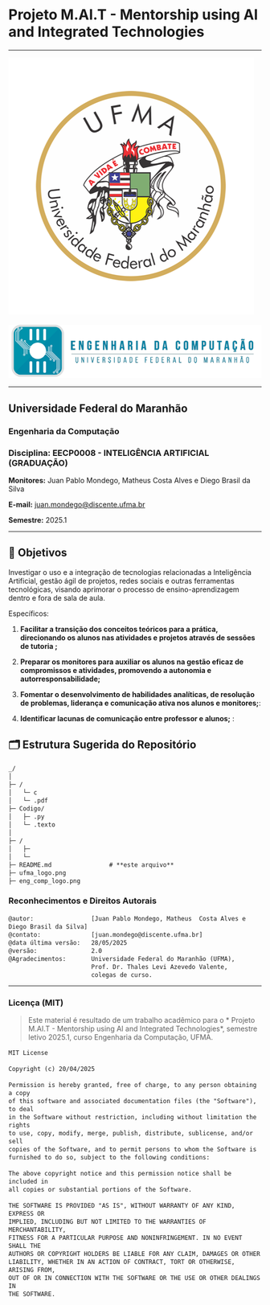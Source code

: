 # Projeto M.AI.T - Mentorship using AI and Integrated Technologies

---

![UFMA](./ufma_logo.png)&nbsp;&nbsp;&nbsp;&nbsp;![Engenharia da Computação](./eng_comp_logo.png)

---

## Universidade Federal do Maranhão  
### Engenharia da Computação  
### Disciplina: **EECP0008 - INTELIGÊNCIA ARTIFICIAL (GRADUAÇÃO)**  
**Monitores:** Juan Pablo Mondego, Matheus  Costa Alves e Diego Brasil da Silva
  

**E-mail:** juan.mondego@discente.ufma.br

**Semestre:** 2025.1  

---

## 🎯 Objetivos


Investigar o uso e a integração de tecnologias relacionadas a Inteligência Artificial, gestão ágil de projetos, redes sociais e outras ferramentas tecnológicas, visando aprimorar o processo de ensino-aprendizagem dentro e fora de sala de aula. 

Específicos:

1. **Facilitar a transição dos conceitos teóricos para a prática, direcionando os alunos nas atividades e projetos através de sessões de tutoria ;**  

  
3. **Preparar os monitores para auxiliar os alunos na gestão eficaz de compromissos e atividades, promovendo a autonomia e autorresponsabilidade;**  

    
4. **Fomentar o desenvolvimento de habilidades analíticas, de resolução de problemas, liderança e comunicação ativa nos alunos e monitores;**:

     
5. **Identificar lacunas de comunicação entre professor e alunos;** :


## 🗂️ Estrutura Sugerida do Repositório

```
_/
│
├─ /
│   └─ c
│   └─ .pdf
├─ Codigo/
│   ├─ .py
│   └─ .texto
│
├─ /
│   ├─ 
│   └─ 
├─ README.md                # **este arquivo**
├─ ufma_logo.png
├─ eng_comp_logo.png
```

### Reconhecimentos e Direitos Autorais

```
@autor:                [Juan Pablo Mondego, Matheus  Costa Alves e Diego Brasil da Silva]
@contato:              [juan.mondego@discente.ufma.br]
@data última versão:   28/05/2025
@versão:               2.0
@Agradecimentos:       Universidade Federal do Maranhão (UFMA),
                       Prof. Dr. Thales Levi Azevedo Valente,
                       colegas de curso.
```

---

### Licença (MIT)

> Este material é resultado de um trabalho acadêmico para o *	Projeto M.AI.T - Mentorship using AI and Integrated Technologies*, semestre letivo 2025.1, curso Engenharia da Computação, UFMA.

```
MIT License

Copyright (c) 20/04/2025

Permission is hereby granted, free of charge, to any person obtaining a copy
of this software and associated documentation files (the "Software"), to deal
in the Software without restriction, including without limitation the rights
to use, copy, modify, merge, publish, distribute, sublicense, and/or sell
copies of the Software, and to permit persons to whom the Software is
furnished to do so, subject to the following conditions:

The above copyright notice and this permission notice shall be included in
all copies or substantial portions of the Software.

THE SOFTWARE IS PROVIDED "AS IS", WITHOUT WARRANTY OF ANY KIND, EXPRESS OR
IMPLIED, INCLUDING BUT NOT LIMITED TO THE WARRANTIES OF MERCHANTABILITY,
FITNESS FOR A PARTICULAR PURPOSE AND NONINFRINGEMENT. IN NO EVENT SHALL THE
AUTHORS OR COPYRIGHT HOLDERS BE LIABLE FOR ANY CLAIM, DAMAGES OR OTHER
LIABILITY, WHETHER IN AN ACTION OF CONTRACT, TORT OR OTHERWISE, ARISING FROM,
OUT OF OR IN CONNECTION WITH THE SOFTWARE OR THE USE OR OTHER DEALINGS IN
THE SOFTWARE.
```
